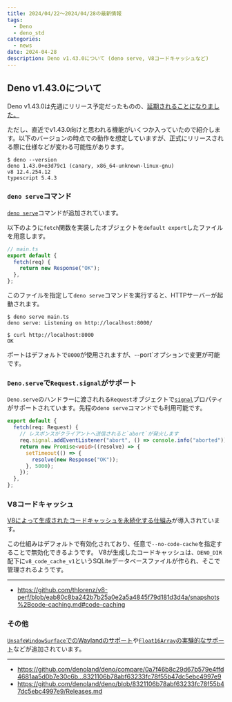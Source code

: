 ```yaml
---
title: 2024/04/22〜2024/04/28の最新情報
tags:
  - Deno
  - deno_std
categories:
  - news
date: 2024-04-28
description: Deno v1.43.0について (deno serve, V8コードキャッシュなど)
---
```


## Deno v1.43.0について

Deno v1.43.0は先週にリリース予定だったものの、[延期されることになりました。](https://github.com/denoland/deno/issues/23557)

ただし、直近でv1.43.0向けと思われる機能がいくつか入っていたので紹介します。以下のバージョンの時点での動作を想定していますが、正式にリリースされる際に仕様などが変わる可能性があります。

```shell
$ deno --version
deno 1.43.0+e3d79c1 (canary, x86_64-unknown-linux-gnu)
v8 12.4.254.12
typescript 5.4.3
```

### `deno serve`コマンド

[`deno serve`](https://github.com/denoland/deno-docs/commit/4be6406069a98d92fbc7ad9f5c12f9173e672738)コマンドが追加されています。

以下のように`fetch`関数を実装したオブジェクトを`default export`したファイルを用意します。
        
```typescript
// main.ts
export default {
  fetch(req) {
    return new Response("OK");
  },
};
```

このファイルを指定して`deno serve`コマンドを実行すると、HTTPサーバーが起動されます。
        
```shell
$ deno serve main.ts
deno serve: Listening on http://localhost:8000/

$ curl http://localhost:8000
OK
```

ポートはデフォルトで`8000`が使用されますが、--port`オプションで変更が可能です。

### `Deno.serve`で`Request.signal`がサポート

`Deno.serve`のハンドラーに渡されれる`Request`オブジェクトで[`signal`](https://developer.mozilla.org/en-US/docs/Web/API/Request/signal)プロパティがサポートされています。先程の`deno serve`コマンドでも利用可能です。

```typescript
export default {
  fetch(req: Request) {
    // レスポンスがクライアントへ送信されると`abort`が発火します
    req.signal.addEventListener("abort", () => console.info("aborted"));
    return new Promise<void>((resolve) => {
      setTimeout(() => {
        resolve(new Response("OK"));
      }, 5000);
    });
  },
};
```
        
### V8コードキャッシュ

[V8によって生成されたコードキャッシュを永続化する仕組み](https://github.com/denoland/deno/pull/23081)が導入されています。

この仕組みはデフォルトで有効化されており、任意で`--no-code-cache`を指定することで無効化できるようです。
V8が生成したコードキャッシュは、`DENO_DIR`配下に`v8_code_cache_v1`というSQLiteデータベースファイルが作られ、そこで管理されるようです。

---

- https://github.com/thlorenz/v8-perf/blob/eab80c8ba242b7b25a0e2a5a4845f79d181d3d4a/snapshots%2Bcode-caching.md#code-caching

### その他

[`UnsafeWindowSurface`でのWaylandのサポート](https://github.com/denoland/deno/pull/23423)や[`Float16Array`の実験的なサポート](https://github.com/denoland/deno/pull/23490)などが追加されています。

---

- https://github.com/denoland/deno/compare/0a7f46b8c29d67b579e4ffd4681aa5d0b7e30c6b...8321106b78abf63233fc78f55b47dc5ebc4997e9
- https://github.com/denoland/deno/blob/8321106b78abf63233fc78f55b47dc5ebc4997e9/Releases.md
